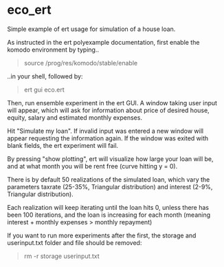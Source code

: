 # eco_ert
Simple example of ert usage for simulation of a house loan.

As instructed in the ert polyexample documentation,
first enable the komodo environment by typing..

> source /prog/res/komodo/stable/enable

..in your shell, followed by:

> ert gui eco.ert

Then, run ensemble experiment in the ert GUI.
A window taking user input will appear, which will ask
for information about price of desired house, equity, salary and estimated monthly expenses.

Hit "Simulate my loan". If invalid input was entered
a new window will appear requesting the information again.
If the window was exited with blank fields, the ert experiment
will fail.

By pressing "show plotting", ert will visualize how large your loan
will be, and at what month you will be rent free (curve hitting y = 0).

There is by default 50 realizations of the simulated loan, which vary the parameters taxrate (25-35%, Triangular distribution) and interest (2-9%, Triangular distribution).

Each realization will keep iterating until the loan hits 0, unless there has been 100 iterations, and the
loan is increasing for each month (meaning interest + monthly expenses > monthly repayment) 

If you want to run more experiments after the first, the storage and userinput.txt folder and file should be removed:

> rm -r storage userinput.txt